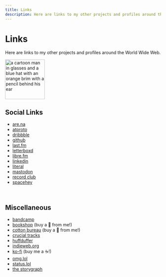 ```yaml
---
title: Links
description: Here are links to my other projects and profiles around the World Wide Web.
---
```


# Links

Here are links to my other projects and profiles around the World Wide Web.

<div class="bg-color-cycle img-circle" style="width: 128px; height: 128px">
  <img src="/img/meta/nsmsn-hat-transparent-bg.png" alt="a cartoon man in glasses and a blue hat with an orange brim with a pencil behind his ear" width="128" height="128" class="img-circle" loading="lazy"/>
</div>


## Social Links

<ul class="list-multi-col list-social">
    <li><a href="https://www.are.na/nick-simson/channels">are.na</a></li>
    <li><a href="https://blacksky.community/profile/did:plc:34426v334rdehfd2rapmaapr">atproto</a></li>
    <li><a href="https://dribbble.com/nsmsn/">dribbble</a></li>
    <li><a href="https://github.com/nsmsn">github</a></li>
    <li><a href="https://www.last.fm/user/nsmsn">last.fm</a></li>
    <li><a href="https://letterboxd.com/nsmsn/">letterboxd</a></li>
    <li><a href="https://libre.fm/user/nsmsn">libre.fm</a></li>
    <li><a href="https://www.linkedin.com/in/nsmsn/">linkedin</a></li>
    <li><a href="https://literal.club/nsmsn">literal</a></li>
    <li><a href="https://social.lol/@nsmsn">mastodon</a></li>
    <li><a href="https://record.club/nsmsn">record club</a></li>
    <li><a href="https://spacehey.com/nsmsn">spacehey</a></li>
</ul>

&nbsp;

## Miscellaneous

- [bandcamp](https://bandcamp.com/nsmsn)
- [bookshop](https://bookshop.org/shop/nsmsn) (buy a 📕 from me!)
- [cotton bureau](https://cottonbureau.com/people/nick-simson) (buy a 👕 from me!)
- [crucial tracks](https://app.crucialtracks.org/profile/nsmsn)
- [huffduffer](https://huffduffer.com/nsmsn)
- [indieweb.org](https://indieweb.org/User:Nicksimson.com)
- [ko-fi](https://ko-fi.com/nsmsn) (buy me a ☕!)
- [omg.lol](https://nsmsn.co/)
- [status.lol](https://nsmsn.status.lol/)
- [the storygraph](https://app.thestorygraph.com/profile/nsmsn)
